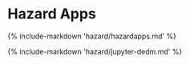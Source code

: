 # Hazard Apps

{% include-markdown 'hazard/hazardapps.md' %}

{% include-markdown 'hazard/jupyter-dedm.md' %}
